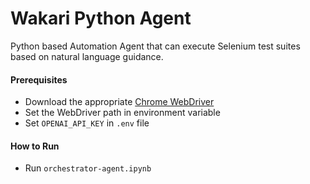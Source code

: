 # Wakari Python Agent
Python based Automation Agent that can execute Selenium test suites based on natural language guidance. 

#### Prerequisites

- Download the appropriate [Chrome WebDriver](https://googlechromelabs.github.io/chrome-for-testing/)
- Set the WebDriver path in environment variable
- Set `OPENAI_API_KEY` in `.env` file

#### How to Run
- Run `orchestrator-agent.ipynb`